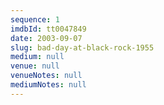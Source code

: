 ```yaml
---
sequence: 1
imdbId: tt0047849
date: 2003-09-07
slug: bad-day-at-black-rock-1955
medium: null
venue: null
venueNotes: null
mediumNotes: null
---
```


